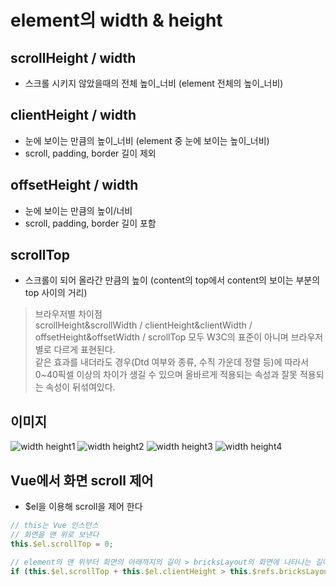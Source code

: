 # element의 width & height

## scrollHeight / width
* 스크롤 시키지 않았을때의 전체 높이_너비 (element 전체의 높이_너비)

## clientHeight / width
* 눈에 보이는 만큼의 높이_너비 (element 중 눈에 보이는 높이_너비)
* scroll, padding, border 길이 제외

## offsetHeight / width
* 눈에 보이는 만큼의 높이/너비
* scroll, padding, border 길이 포함

## scrollTop
* 스크롤이 되어 올라간 만큼의 높이 (content의 top에서 content의 보이는 부분의 top 사이의 거리)

> 브라우저별 차이점  
> scrollHeight&scrollWidth / clientHeight&clientWidth /  offsetHeight&offsetWidth / scrollTop 모두 W3C의 표준이 아니며 브라우저별로 다르게 표현된다.  
> 같은 효과를 내더라도 경우(Dtd 여부와 종류, 수직 가운데 정렬 등)에 따라서 0~40픽셀 이상의 차이가 생길 수 있으며 올바르게 적용되는 속성과 잘못 적용되는 속성이 뒤섞여있다.  

## 이미지
![width height1](https://user-images.githubusercontent.com/39546874/49570289-9c185700-f979-11e8-85d9-96fb8dd0ed7a.png)
![width height2](https://user-images.githubusercontent.com/39546874/49570290-9c185700-f979-11e8-8b5d-59621bf3be96.png)
![width height3](https://user-images.githubusercontent.com/39546874/49570291-9c185700-f979-11e8-8a4a-1b63c48b6876.png)
![width height4](https://user-images.githubusercontent.com/39546874/49570292-9cb0ed80-f979-11e8-8d51-55d236234b16.png)


## Vue에서 화면 scroll 제어
* $el을 이용해 scroll을 제어 한다
```javascript
// this는 Vue 인스턴스
// 화면을 맨 위로 보낸다
this.$el.scrollTop = 0;

// element의 맨 위부터 화면의 아래까지의 길이 > bricksLayout의 화면에 나타나는 길이 인 경우
if (this.$el.scrollTop + this.$el.clientHeight > this.$refs.bricksLayout.$el.clientHeight) {}
```
